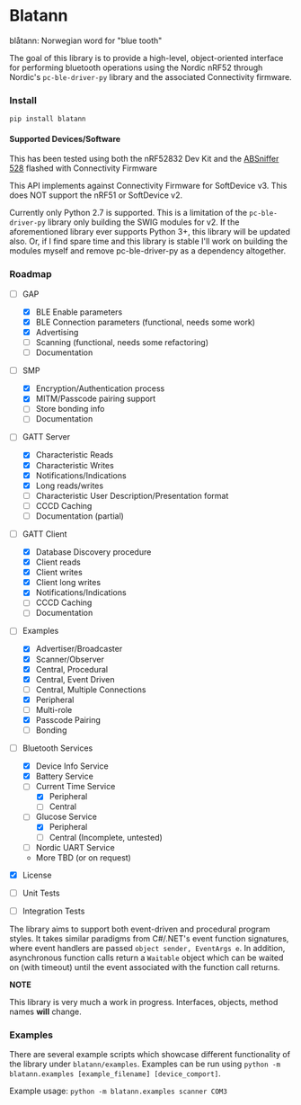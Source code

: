 # Blatann

blåtann: Norwegian word for "blue tooth"

The goal of this library is to provide a high-level, object-oriented interface
for performing bluetooth operations using the Nordic nRF52 through Nordic's `pc-ble-driver-py` library
and the associated Connectivity firmware.

### Install

`pip install blatann`

#### Supported Devices/Software

This has been tested using both the nRF52832 Dev Kit and the [ABSniffer 528](https://blog.aprbrother.com/product/absniffer-usb-dongle-528) flashed with Connectivity Firmware

This API implements against Connectivity Firmware for SoftDevice v3. This does NOT support the nRF51 or SoftDevice v2.

Currently only Python 2.7 is supported. This is a limitation of the `pc-ble-driver-py` library only building the SWIG modules for v2.
If the aforementioned library ever supports Python 3+, this library will be updated also. Or, if I find spare time and this library
is stable I'll work on building the modules myself and remove pc-ble-driver-py as a dependency altogether.


### Roadmap

- [ ] GAP
    - [X] BLE Enable parameters
    - [X] BLE Connection parameters (functional, needs some work)
    - [x] Advertising
    - [ ] Scanning (functional, needs some refactoring)
    - [ ] Documentation
- [ ] SMP
    - [X] Encryption/Authentication process
    - [X] MITM/Passcode pairing support
    - [ ] Store bonding info
    - [ ] Documentation
- [ ] GATT Server
    - [x] Characteristic Reads
    - [x] Characteristic Writes
    - [x] Notifications/Indications
    - [x] Long reads/writes
    - [ ] Characteristic User Description/Presentation format
    - [ ] CCCD Caching
    - [ ] Documentation (partial)
- [ ] GATT Client
    - [X] Database Discovery procedure
    - [X] Client reads
    - [X] Client writes
    - [X] Client long writes
    - [X] Notifications/Indications
    - [ ] CCCD Caching
    - [ ] Documentation
- [ ] Examples
    - [X] Advertiser/Broadcaster
    - [X] Scanner/Observer
    - [X] Central, Procedural
    - [X] Central, Event Driven
    - [ ] Central, Multiple Connections
    - [X] Peripheral
    - [ ] Multi-role
    - [X] Passcode Pairing
    - [ ] Bonding
- [ ] Bluetooth Services
    - [X] Device Info Service
    - [X] Battery Service
    - [ ] Current Time Service
       - [X] Peripheral
       - [ ] Central
    - [ ] Glucose Service
       - [X] Peripheral
       - [ ] Central (Incomplete, untested)
    - [ ] Nordic UART Service
    - More TBD (or on request)
- [X] License
- [ ] Unit Tests
- [ ] Integration Tests


The library aims to support both event-driven and procedural program styles. It takes similar paradigms from C#/.NET's event function signatures,
where event handlers are passed  `object sender, EventArgs e`. In addition, asynchronous function calls return a `Waitable` object which
can be waited on (with timeout) until the event associated with the function call returns.

**NOTE**

This library is very much a work in progress. Interfaces, objects, method names **will** change.


### Examples

There are several example scripts which showcase different functionality of the library under `blatann/examples`.
Examples can be run using `python -m blatann.examples [example_filename] [device_comport]`.

Example usage: `python -m blatann.examples scanner COM3`

